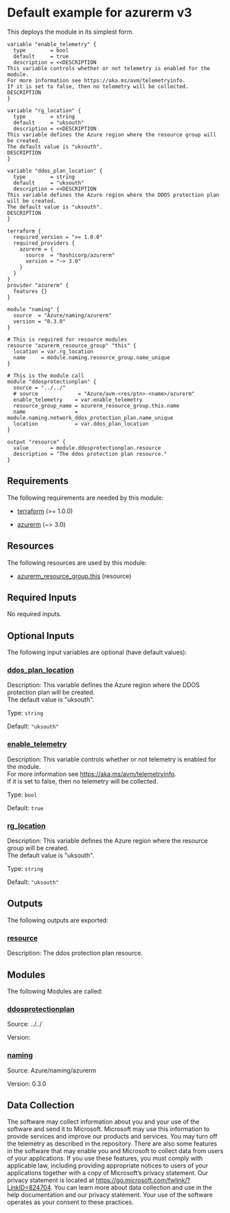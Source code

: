 <!-- BEGIN_TF_DOCS -->
# Default example for azurerm v3

This deploys the module in its simplest form.

```hcl
variable "enable_telemetry" {
  type        = bool
  default     = true
  description = <<DESCRIPTION
This variable controls whether or not telemetry is enabled for the module.
For more information see https://aka.ms/avm/telemetryinfo.
If it is set to false, then no telemetry will be collected.
DESCRIPTION
}

variable "rg_location" {
  type        = string
  default     = "uksouth"
  description = <<DESCRIPTION
This variable defines the Azure region where the resource group will be created.
The default value is "uksouth".
DESCRIPTION
}

variable "ddos_plan_location" {
  type        = string
  default     = "uksouth"
  description = <<DESCRIPTION
This variable defines the Azure region where the DDOS protection plan will be created.
The default value is "uksouth".
DESCRIPTION
}

terraform {
  required_version = ">= 1.0.0"
  required_providers {
    azurerm = {
      source  = "hashicorp/azurerm"
      version = "~> 3.0"
    }
  }
}
provider "azurerm" {
  features {}
}

module "naming" {
  source  = "Azure/naming/azurerm"
  version = "0.3.0"
}

# This is required for resource modules
resource "azurerm_resource_group" "this" {
  location = var.rg_location
  name     = module.naming.resource_group.name_unique
}

# This is the module call
module "ddosprotectionplan" {
  source = "../../"
  # source             = "Azure/avm-<res/ptn>-<name>/azurerm"
  enable_telemetry    = var.enable_telemetry
  resource_group_name = azurerm_resource_group.this.name
  name                = module.naming.network_ddos_protection_plan.name_unique
  location            = var.ddos_plan_location
}

output "resource" {
  value       = module.ddosprotectionplan.resource
  description = "The ddos protection plan resource."
}
```

<!-- markdownlint-disable MD033 -->
## Requirements

The following requirements are needed by this module:

- <a name="requirement_terraform"></a> [terraform](#requirement\_terraform) (>= 1.0.0)

- <a name="requirement_azurerm"></a> [azurerm](#requirement\_azurerm) (~> 3.0)

## Resources

The following resources are used by this module:

- [azurerm_resource_group.this](https://registry.terraform.io/providers/hashicorp/azurerm/latest/docs/resources/resource_group) (resource)

<!-- markdownlint-disable MD013 -->
## Required Inputs

No required inputs.

## Optional Inputs

The following input variables are optional (have default values):

### <a name="input_ddos_plan_location"></a> [ddos\_plan\_location](#input\_ddos\_plan\_location)

Description: This variable defines the Azure region where the DDOS protection plan will be created.  
The default value is "uksouth".

Type: `string`

Default: `"uksouth"`

### <a name="input_enable_telemetry"></a> [enable\_telemetry](#input\_enable\_telemetry)

Description: This variable controls whether or not telemetry is enabled for the module.  
For more information see https://aka.ms/avm/telemetryinfo.  
If it is set to false, then no telemetry will be collected.

Type: `bool`

Default: `true`

### <a name="input_rg_location"></a> [rg\_location](#input\_rg\_location)

Description: This variable defines the Azure region where the resource group will be created.  
The default value is "uksouth".

Type: `string`

Default: `"uksouth"`

## Outputs

The following outputs are exported:

### <a name="output_resource"></a> [resource](#output\_resource)

Description: The ddos protection plan resource.

## Modules

The following Modules are called:

### <a name="module_ddosprotectionplan"></a> [ddosprotectionplan](#module\_ddosprotectionplan)

Source: ../../

Version:

### <a name="module_naming"></a> [naming](#module\_naming)

Source: Azure/naming/azurerm

Version: 0.3.0

<!-- markdownlint-disable-next-line MD041 -->
## Data Collection

The software may collect information about you and your use of the software and send it to Microsoft. Microsoft may use this information to provide services and improve our products and services. You may turn off the telemetry as described in the repository. There are also some features in the software that may enable you and Microsoft to collect data from users of your applications. If you use these features, you must comply with applicable law, including providing appropriate notices to users of your applications together with a copy of Microsoft’s privacy statement. Our privacy statement is located at <https://go.microsoft.com/fwlink/?LinkID=824704>. You can learn more about data collection and use in the help documentation and our privacy statement. Your use of the software operates as your consent to these practices.
<!-- END_TF_DOCS -->